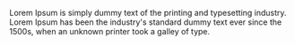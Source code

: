 ﻿---
categories: testimonial
name: Author Name 01
image: /assets/team-member.jpg
company: Company Name 02
---


Lorem Ipsum is simply dummy text of the printing and typesetting industry. Lorem Ipsum has been the industry's standard dummy text ever since the 1500s, when an unknown printer took a galley of type.